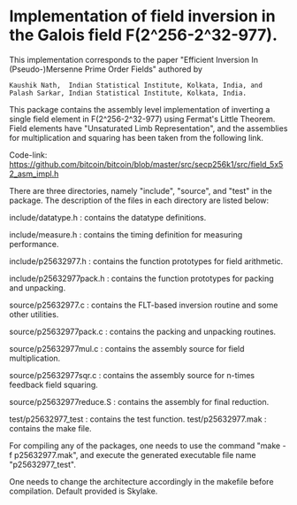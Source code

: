 # Implementation of field inversion in the Galois field F(2^256-2^32-977).

This implementation corresponds to the paper "Efficient Inversion In (Pseudo-)Mersenne Prime Order Fields" 
authored by

    Kaushik Nath,  Indian Statistical Institute, Kolkata, India, and   
    Palash Sarkar, Indian Statistical Institute, Kolkata, India.

This package contains the assembly level implementation of inverting a single field element in F(2^256-2^32-977) 
using Fermat's Little Theorem. Field elements have "Unsaturated Limb Representation", and the assemblies for
multiplication and squaring has been taken from the following link.

Code-link: https://github.com/bitcoin/bitcoin/blob/master/src/secp256k1/src/field_5x52_asm_impl.h

There are three directories, namely "include", "source", and "test" in the package. The description of the 
files in each directory are listed below:

include/datatype.h  		:  contains the datatype definitions.

include/measure.h   		:  contains the timing definition for measuring performance.

include/p25632977.h    		:  contains the function prototypes for field arithmetic.

include/p25632977pack.h   	:  contains the function prototypes for packing and unpacking.

source/p25632977.c		:  contains the FLT-based inversion routine and some other utilities.

source/p25632977pack.c		:  contains the packing and unpacking routines.

source/p25632977mul.c		:  contains the assembly source for field multiplication.

source/p25632977sqr.c		:  contains the assembly source for n-times feedback field squaring.

source/p25632977reduce.S	:  contains the assembly for final reduction.

test/p25632977_test		:  contains the test function.
test/p25632977.mak		:  contains the make file.
    
For compiling any of the packages, one needs to use the command "make -f p25632977.mak", and execute the generated 
executable file name "p25632977_test".

One needs to change the architecture accordingly in the makefile before compilation. Default provided is Skylake.
